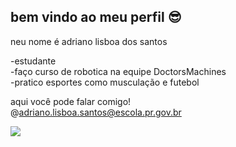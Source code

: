 ## bem vindo ao meu perfil 😎



neu nome é adriano lisboa dos santos

   -estudante   
   -faço curso de robotica na equipe DoctorsMachines  
   -pratico esportes como musculação e futebol  
   
   aqui você pode falar comigo!   
@adriano.lisboa.santos@escola.pr.gov.br

![](https://media.tenor.com/YebbLUmkg9YAAAAM/among-us.gif)
